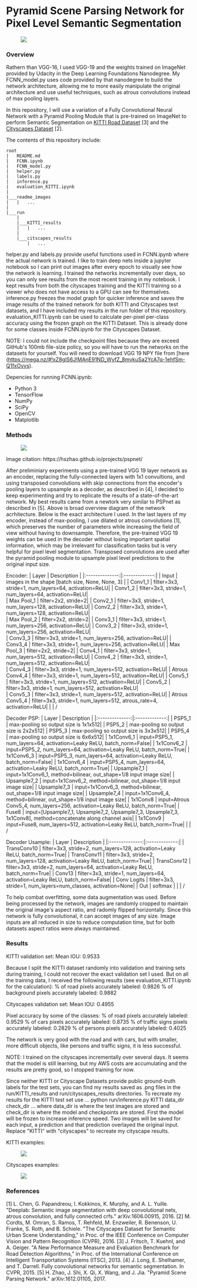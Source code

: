 # Pyramid Scene Parsing Network for Pixel Level Semantic Segmentation
<figure>
  <img src="readme_images/open.png"/>
</figure>
 <p></p>
 
### Overview
Rathern than VGG-16, I used VGG-19 and the weights trained on ImageNet provided by Udacity in the Deep Learning Foundations Nanodegree. My FCNN_model.py uses code provided by that nanodegree to build the network architecture, allowing me to more easily manipulate the original architecture and use useful techniques, such as atrous convolutions instead of max pooling layers.


In this repository, I will use a variation of a Fully Convolutional Neural Network with a Pyramid Pooling Module that is pre-trained on ImageNet to perform Semantic Segmentation on [KITTI Road Dataset](http://www.cvlibs.net/datasets/kitti/eval_road.php) [3] and the [Cityscapes Dataset](https://www.cityscapes-dataset.com/) [2].  

The contents of this repository include:
```
root
|   README.md
|   FCNN.ipynb
|   FCNN_model.py
|   helper.py
|   labels.py
|   inference.py
|   evaluation_KITTI.ipynb
|
|___readme_images
|   |   ...
|
|___run
    |
    |___KITTI_results
    |   |   ...
    |
    |___citscapes_results
        |   ...
```
helper.py and labels.py provide useful functions used in FCNN.ipynb where the actual network is trained. I like to train deep nets inside a jupyter notebook so I can print out images after every epoch to visually see how the network is learning. I trained the networks incrementally over days, so you can only see results from the most recent training in my notebook. I kept results from both the cityscapes training and the KITTI training so a viewer who does not have access to a GPU can see for themselves. inference.py freezes the model graph for quicker inference and saves the image results of the trained network for both KITTI and Cityscapes test datasets, and I have included my results in the run folder of this repository. evaluation_KITTI.ipynb can be used to calculate per-pixel per-class accuracy using the frozen graph on the KITTI Dataset. This is already done for some classes inside FCNN.ipynb for the Cityscapes Dataset.

NOTE: I could not include the checkpoint files because they are exceed GitHub's 100mb file-size policy, so you will have to run the networks on the datasets for yourself. You will need to download VGG 19 NPY file from [here (https://mega.nz/#!xZ8glS6J!MAnE91ND_WyfZ_8mvkuSa2YcA7q-1ehfSm-Q1fxOvvs).

Depencies for running FCNN.ipynb:
 - Python 3
 - TensorFlow
 - NumPy
 - SciPy
 - OpenCV
 - Matplotlib

### Methods
<figure>
  <img src="readme_images/pspnet.png"/>
</figure>
 <p></p>
Image citation: https://hszhao.github.io/projects/pspnet/

After preliminiary experiments using a pre-trained VGG 19 layer network as an encoder, replacing the fully-connected layers with 1x1 convultions, and using transposed convolutions with skip connections from the encoder's pooling layers to upsample as a decoder, as described in [4], I decided to keep experimenting and try to replicate the results of a state-of-the-art network. My best results came from a newtork very similar to PSPnet as described in [5]. Above is broad overview diagram of the network acrhitecture. Below is the exact architecture I used. In the last layers of my encoder, instead of max-pooling, I use dilated or atrous convolutions [1], which preserves the number of parameters while increasing the field of view without having to downsample. Therefore, the pre-trained VGG 19 weights can be used in the decoder without losing important spatial information, which may be irrelevant for classification tasks but is very helpful for pixel level segmentation. Transposed convolutions are used after the pyramid pooling module to upsample pixel level predictions to the original input size.  

Encoder:
| Layer     | Description | 
|:--------------:|:-------------:| 
| Input            | images in the shape [batch size, None, None, 3] | 
| Conv1_1          | filter=3x3, stride=1, num_layers=64, activation=ReLU| 
| Conv1_2          | filter=3x3, stride=1, num_layers=64, activation=ReLU|  
| Max Pool_1       | filter=2x2, stride=2| 
| Conv2_1          | filter=3x3, stride=1, num_layers=128, activation=ReLU| 
| Conv2_2          | filter=3x3, stride=1, num_layers=128, activation=ReLU|  
| Max Pool_2       | filter=2x2, stride=2| 
| Conv3_1          | filter=3x3, stride=1, num_layers=256, activation=ReLU| 
| Conv3_2          | filter=3x3, stride=1, num_layers=256, activation=ReLU|  
| Conv3_3          | filter=3x3, stride=1, num_layers=256, activation=ReLU| 
| Conv3_4          | filter=3x3, stride=1, num_layers=256, activation=ReLU|
| Max Pool_3       | filter=2x2, stride=2| 
| Conv4_1          | filter=3x3, stride=1, num_layers=512, activation=ReLU| 
| Conv4_2          | filter=3x3, stride=1, num_layers=512, activation=ReLU|  
| Conv4_3          | filter=3x3, stride=1, num_layers=512, activation=ReLU| 
| Atrous Conv4_4   | filter=3x3, stride=1, num_layers=512, activation=ReLU|
| Conv5_1          | filter=3x3, stride=1, num_layers=512, activation=ReLU| 
| Conv5_2          | filter=3x3, stride=1, num_layers=512, activation=ReLU|  
| Conv5_3          | filter=3x3, stride=1, num_layers=512, activation=ReLU| 
| Atrous Conv5_4   | filter=3x3, stride=1, num_layers=512, atrous_rate=4, activation=ReLU|
|     |     /

Decoder PSP:
| Layer     | Description | 
|:--------------:|:-------------:| 
| PSP5_1        | max-pooling so output size is 1x1x512| 
| PSP5_2        | max-pooling so output size is 2x2x512|
| PSP5_3        | max-pooling so output size is 3x3x512| 
| PSP5_4        | max-pooling so output size is 6x6x512|
| 1x1Conv6_1    | input=PSP5_1, num_layers=64, activation=Leaky ReLU, batch_norm=False| 
| 1x1Conv6_2    | input=PSP5_2, num_layers=64, activation=Leaky ReLU, batch_norm=True|
| 1x1Conv6_3    | input=PSP5_3, num_layers=64, activation=Leaky ReLU, batch_norm=False|
| 1x1Conv6_4    | input=PSP5_4, num_layers=64, activation=Leaky ReLU, batch_norm=True|
| Upsample7_1   | input=1x1Conv6_1, method=bilinear, out_shape=1/8 input image size| 
| Upsample7_2   | input=1x1Conv6_2, method=bilinear, out_shape=1/8 input image size| 
| Upsample7_3   | input=1x1Conv6_3, method=bilinear, out_shape=1/8 input image size| 
| Upsample7_4   | input=1x1Conv6_4, method=bilinear, out_shape=1/8 input image size| 
| 1x1Conv8      | input=Atrous Conv5_4, num_layers=256, activation=Leaky ReLU, batch_norm=True|
| Fuse8         | input=[Upsample7_1, Upsample7_2, Upsample7_3, Upsample7_3, 1x1Conv8], method=concatenate along channel axis|
| 1x1Conv9      | input=Fuse8, num_layers=512, activation=Leaky ReLU, batch_norm=True| 
|     |     /

Decoder Usample:
| Layer     | Description | 
|:--------------:|:-------------:| 
| TransConv10   | filter=3x3, stride=2, num_layers=128, activation=Leaky ReLU, batch_norm=True|
| TransConv11   | filter=3x3, stride=2, num_layers=128, activation=Leaky ReLU, batch_norm=True|
| TransConv12   | filter=3x3, stride=2, num_layers=64, activation=Leaky ReLU, batch_norm=True| 
| Conv13        | filter=3x3, stride=1, num_layers=64, activation=Leaky ReLU, batch_norm=False| 
| Conv Logits   | filter=3x3, stride=1, num_layers=num_classes, activation=None|
| Out | softmax |
|     |     /

To help combat overfitting, some data augmentation was used. Before being processed by the network, images are randomly cropped to maintain the original image's aspect ratio, and radomly flipped horizontally. Since this network is fully convolutional, it can accept images of any size. Image inputs are all reduced in size to reduce computation time, but for both datasets aspect ratios were always maintained.

### Results
KITTI validation set: 
Mean IOU: 0.9533

Because I split the KITTI dataset randomly into validation and training sets during training, I could not recover the exact validation set I used. But on all the training data, I received the following results (see evaluation_KITTI.ipynb for the calculation):
% of road pixels accurately labeled: 0.9826
% of background pixels accurately labeled: 0.9882


Cityscapes validation set:
Mean IOU: 0.4955

Pixel accuracy by some of the classes:
% of road pixels accurately labeled: 0.9529
% of cars pixels accurately labeled: 0.8735
% of traffic signs pixels accurately labeled: 0.2829
% of persons pixels accurately labeled: 0.4025

The network is very good with the road and with cars, but with smaller, more difficult objects, like persons and traffic signs, it is less successful.

NOTE: I trained on the cityscapes incrementally over several days. It seems that the model is still learning, but my AWS costs are accumulating and the results are pretty good, so I stopped training for now.

Since neither KITTI or Cityscape Datasets provide public ground-truth labels for the test sets, you can find my results saved as .png files in the run/KITTI_results and run/cityscapes_results directories. To recreate my results for the KITTI test set use
...
python run/inference.py KITTI data_dir check_dir
...
where data_dir is where the test images are stored and check_dir is where the model and checkpoints are stored. First the model will be frozen to increase inference speed. Two images will be saved for each input, a prediction and that prediction overlayed the original input. Replace "KITTI" with "cityscapes" to recreate my cityscape results.

KITTI examples:
 <figure>
  <img src="readme_images/KITTI_eg.png"/>
</figure>
 <p></p>
 
Cityscapes examples:
 <figure>
  <img src="readme_images/cityscapes_eg.png"/>
</figure>
 <p></p>

### References
[1] L. Chen, G. Papandreou, I. Kokkinos, K. Murphy, and A. L. Yuille. "Deeplab: Semantic image segmentation with deep convolutional nets, atrous convolution, and fully connected crfs." arXiv:1606.00915, 2016.
[2] M. Cordts, M. Omran, S. Ramos, T. Rehfeld, M. Enzweiler, R. Benenson, U. Franke, S. Roth, and B. Schiele. "The Cityscapes Dataset for Semantic Urban Scene Understanding," in Proc. of the IEEE Conference on Computer Vision and Pattern Recognition (CVPR), 2016.
[3] J. Fritsch, T. Kuehnl, and A. Geiger. "A New Performance Measure and Evaluation Benchmark for Road Detection Algorithms," in Proc. of the International Conference on Intelligent Transportation Systems (ITSC), 2013.
[4] J. Long, E. Shelhamer, and T. Darrell. Fully convolutional networks for semantic segmentation. In CVPR, 2015.
[5] H. Zhao, J. Shi, X. Qi, X. Wang, and J. Jia. "Pyramid Scene Parsing Network." arXiv:1612.01105, 2017.

